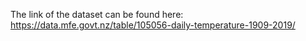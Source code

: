 The link of the dataset can be found here:
https://data.mfe.govt.nz/table/105056-daily-temperature-1909-2019/

